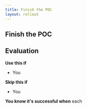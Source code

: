 ```yaml
---
title: Finish the POC
layout: rollout
---
```


## Finish the POC

## Evaluation

**Use this if**
- You

**Skip this if**
- You

**You know it's successful when** each 
